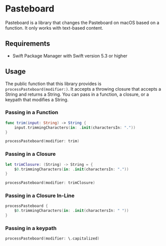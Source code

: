 # Pasteboard

Pasteboard is a library that changes the Pasteboard on macOS based on a function. It only works with text-based content.

## Requirements
* Swift Package Manager with Swift version 5.3 or higher

## Usage

The public function that this library provides is `processPasteboard(modifier:)`. It accepts a throwing closure that accepts a String and returns a String. You can pass in a function, a closure, or a keypath that modifies a String.

### Passing in a Function
```swift
func trim(input: String) -> String {
    input.trimmingCharacters(in: .init(charactersIn: "."))
}

processPasteboard(modifier: trim)
```
### Passing in a Closure
```swift
let trimClosure: (String) -> String = {
    $0.trimmingCharacters(in: .init(charactersIn: "."))
}

processPasteboard(modifier: trimClosure)
```

### Passing in a Closure In-Line
```swift
processPasteboard {
    $0.trimmingCharacters(in: .init(charactersIn: " "))
}
```

### Passing in a keypath
```swift
processPasteboard(modifier: \.capitalized)
```

